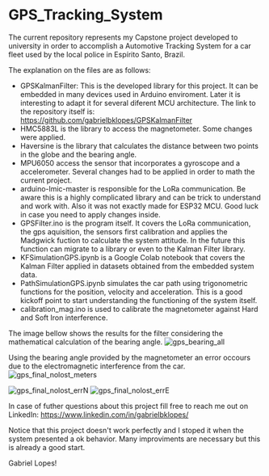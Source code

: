 # GPS_Tracking_System

The current repository represents my Capstone project developed to university in order to accomplish a Automotive Tracking System for a car fleet used by the local police in Espírito Santo, Brazil. 

The explanation on the files are as follows:
- GPSKalmanFilter: This is the developed library for this project. It can be embedded in many devices used in Arduino enviroment. Later it is interesting to adapt it for several diferent MCU architecture. The link to the repository itself is: https://github.com/gabrielbklopes/GPSKalmanFilter
- HMC5883L is the library to access the magnetometer. Some changes were applied.
- Haversine is the library that calculates the distance between two points in the globe and the bearing angle.
- MPU6050 access the sensor that incorporates a gyroscope and a accelerometer. Several changes had to be applied in order to math the current project.
- arduino-lmic-master is responsible for the LoRa communication. Be aware this is a highly complicated library and can be trick to understand and work with. Also it was not exactly made for ESP32 MCU. Good luck in case you need to apply changes inside.
- GPSFilter.ino is the program itself. It covers the LoRa communication, the gps aquisition, the sensors first calibration and applies the Madgwick fuction to calculate the system attitude. In the future this function can migrate to a library or even to the Kalman Filter library.
- KFSimulationGPS.ipynb is a Google Colab notebook that covers the Kalman Filter applied in datasets obtained from the embedded system data.
- PathSimulationGPS.ipynb simulates the car path using trigonometric functions for the position, velocity and acceleration. This is a good kickoff point to start understanding the functioning of the system itself.
- calibration_mag.ino is used to calibrate the magnetometer against Hard and Soft Iron interference.

The image bellow shows the results for the filter considering the mathematical calculation of the bearing angle. 
![gps_bearing_all](https://user-images.githubusercontent.com/30734909/168810791-bddce8c2-160b-4c14-9955-28e75f3ca5e3.png)

Using the bearing angle provided by the magnetometer an error occours due to the electromagnetic interference from the car.
![gps_final_nolost_meters](https://user-images.githubusercontent.com/30734909/168812057-8ed65f9a-d6e1-419c-aa1a-ae3e2fa25be8.png)

![gps_final_nolost_errN](https://user-images.githubusercontent.com/30734909/168812476-e1e4e3a4-e888-4da8-a20f-d027db7fc16d.png)
![gps_final_nolost_errE](https://user-images.githubusercontent.com/30734909/168812514-8af78b88-07ac-40d7-954f-8beb5bd59475.png)


In case of futher questions about this project fill free to reach me out on LinkedIn: https://www.linkedin.com/in/gabrielbklopes/

Notice that this project doesn't work perfectly and I stoped it when the system presented a ok behavior. Many improviments are necessary but this is already a good start.

Gabriel Lopes!
